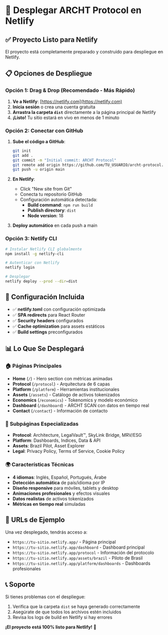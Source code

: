 # 🚀 Desplegar ARCHT Protocol en Netlify

## ✅ Proyecto Listo para Netlify

El proyecto está completamente preparado y construido para despliegue en Netlify.

## 📋 Opciones de Despliegue

### **Opción 1: Drag & Drop (Recomendado - Más Rápido)**

1. **Ve a Netlify**: [https://netlify.com](https://netlify.com)
2. **Inicia sesión** o crea una cuenta gratuita
3. **Arrastra la carpeta `dist`** directamente a la página principal de Netlify
4. **¡Listo!** Tu sitio estará en vivo en menos de 1 minuto

### **Opción 2: Conectar con GitHub**

1. **Sube el código a GitHub**:
   ```bash
   git init
   git add .
   git commit -m "Initial commit: ARCHT Protocol"
   git remote add origin https://github.com/TU_USUARIO/archt-protocol.git
   git push -u origin main
   ```

2. **En Netlify**:
   - Click "New site from Git"
   - Conecta tu repositorio GitHub
   - Configuración automática detectada:
     - **Build command**: `npm run build`
     - **Publish directory**: `dist`
     - **Node version**: 18

3. **Deploy automático** en cada push a main

### **Opción 3: Netlify CLI**

```bash
# Instalar Netlify CLI globalmente
npm install -g netlify-cli

# Autenticar con Netlify
netlify login

# Desplegar
netlify deploy --prod --dir=dist
```

## 🔧 Configuración Incluida

- ✅ **netlify.toml** con configuración optimizada
- ✅ **SPA redirects** para React Router
- ✅ **Security headers** configurados
- ✅ **Cache optimization** para assets estáticos
- ✅ **Build settings** preconfigurados

## 📊 Lo Que Se Desplegará

### **🏠 Páginas Principales**
- **Home** (`/`) - Hero section con métricas animadas
- **Protocol** (`/protocol`) - Arquitectura de 6 capas
- **Platform** (`/platform`) - Herramientas institucionales
- **Assets** (`/assets`) - Catálogo de activos tokenizados
- **Economics** (`/economics`) - Tokenomics y modelo económico
- **Dashboard** (`/dashboard`) - ARCHT SCAN con datos en tiempo real
- **Contact** (`/contact`) - Información de contacto

### **🔗 Subpáginas Especializadas**
- **Protocol**: Architecture, LegalVault™, SkyLink Bridge, MRV/ESG
- **Platform**: Dashboards, Indices, Data & API
- **Assets**: Brazil Pilot, Asset Explorer
- **Legal**: Privacy Policy, Terms of Service, Cookie Policy

### **🌍 Características Técnicas**
- **4 idiomas**: Inglés, Español, Portugués, Árabe
- **Detección automática** de país/idioma por IP
- **Diseño responsive** para móviles, tablets y desktop
- **Animaciones profesionales** y efectos visuales
- **Datos realistas** de activos tokenizados
- **Métricas en tiempo real** simuladas

## 🎯 URLs de Ejemplo

Una vez desplegado, tendrás acceso a:
- `https://tu-sitio.netlify.app/` - Página principal
- `https://tu-sitio.netlify.app/dashboard` - Dashboard principal
- `https://tu-sitio.netlify.app/protocol` - Información del protocolo
- `https://tu-sitio.netlify.app/assets/brazil` - Piloto de Brasil
- `https://tu-sitio.netlify.app/platform/dashboards` - Dashboards profesionales

## 📞 Soporte

Si tienes problemas con el despliegue:
1. Verifica que la carpeta `dist` se haya generado correctamente
2. Asegúrate de que todos los archivos estén incluidos
3. Revisa los logs de build en Netlify si hay errores

**¡El proyecto está 100% listo para Netlify!** 🎉